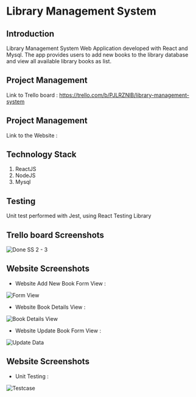 # Library Management System

## Introduction

Library Management System Web Application developed with React and Mysql. The app provides users to add new books to the library database and view all available library books as list.

## Project Management

Link to Trello board : https://trello.com/b/PJLRZNlB/library-management-system

## Project Management

Link to the Website : 

## Technology Stack

1. ReactJS
2. NodeJS
3. Mysql

## Testing

Unit test performed with Jest, using React Testing Library

## Trello board Screenshots

![Done SS 2 - 3](https://user-images.githubusercontent.com/46102435/136603794-df3c75e9-348b-4b0d-b5bb-8293e7931c90.PNG)

## Website Screenshots

- Website Add New Book Form View :

![Form View](https://user-images.githubusercontent.com/46102435/136603472-2e0fdc47-d8ba-4dcb-98b6-d4d4f906ca97.PNG)

- Website Book Details View :

![Book Details View](https://user-images.githubusercontent.com/46102435/136603725-b1bacf0e-848a-4ffb-a2c3-d0e41129d659.PNG)

- Website Update Book Form View :

![Update Data](https://user-images.githubusercontent.com/46102435/136603729-9d67890b-f548-49ae-a8d8-eecd1322c95f.PNG)

## Website Screenshots

- Unit Testing :

![Testcase](https://user-images.githubusercontent.com/46102435/136604023-9ccc5b5a-a48f-40b7-94ae-82f4716b979f.PNG)